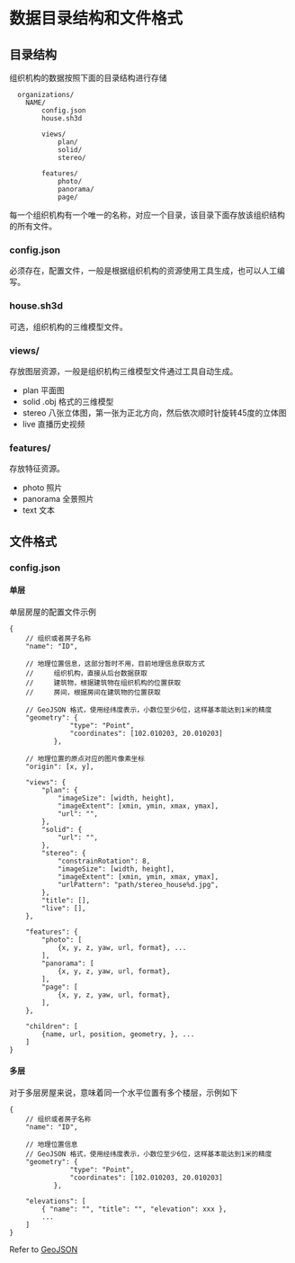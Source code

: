 # 数据目录结构和文件格式 #

## 目录结构 ##

组织机构的数据按照下面的目录结构进行存储

```
  organizations/
    NAME/
        config.json
        house.sh3d

        views/
            plan/
            solid/
            stereo/

        features/
            photo/
            panorama/
            page/
```

每一个组织机构有一个唯一的名称，对应一个目录，该目录下面存放该组织结构
的所有文件。

### config.json ###

必须存在，配置文件，一般是根据组织机构的资源使用工具生成，也可以人工编
写。

### house.sh3d ###

可选，组织机构的三维模型文件。

### views/ ###

存放图层资源，一般是组织机构三维模型文件通过工具自动生成。

* plan   平面图
* solid  .obj 格式的三维模型
* stereo 八张立体图，第一张为正北方向，然后依次顺时针旋转45度的立体图
* live   直播历史视频

### features/ ###

存放特征资源。

* photo    照片
* panorama 全景照片
* text     文本

## 文件格式 ##

### config.json ###

#### 单层 ####

单层房屋的配置文件示例

```
{
    // 组织或者房子名称
    "name": "ID",

    // 地理位置信息，这部分暂时不用，目前地理信息获取方式
    //     组织机构，直接从后台数据获取
    //     建筑物，根据建筑物在组织机构的位置获取
    //     房间，根据房间在建筑物的位置获取
    
    // GeoJSON 格式，使用经纬度表示，小数位至少6位，这样基本能达到1米的精度
    "geometry": {
               "type": "Point",
               "coordinates": [102.010203, 20.010203]
           },

    // 地理位置的原点对应的图片像素坐标
    "origin": [x, y],

    "views": {
        "plan": {
            "imageSize": [width, height],
            "imageExtent": [xmin, ymin, xmax, ymax],
            "url": "",
        },
        "solid": {
            "url": "",
        },
        "stereo": {
            "constrainRotation": 8,
            "imageSize": [width, height],
            "imageExtent": [xmin, ymin, xmax, ymax],
            "urlPattern": "path/stereo_house%d.jpg",
        },
        "title": [],
        "live": [],
    },

    "features": {
        "photo": [
            {x, y, z, yaw, url, format}, ...
        ],
        "panorama": [
            {x, y, z, yaw, url, format},
        ],
        "page": [
            {x, y, z, yaw, url, format},
        ],
    },

    "children": [
        {name, url, position, geometry, }, ...
    ]
}
```

#### 多层 ####

对于多层房屋来说，意味着同一个水平位置有多个楼层，示例如下

```
{
    // 组织或者房子名称
    "name": "ID",

    // 地理位置信息
    // GeoJSON 格式，使用经纬度表示，小数位至少6位，这样基本能达到1米的精度
    "geometry": {
               "type": "Point",
               "coordinates": [102.010203, 20.010203]
           },

    "elevations": [
        { "name": "", "title": "", "elevation": xxx },
        ...
    ]
}

```

Refer to [GeoJSON](https://tools.ietf.org/html/rfc7946#page-12)
